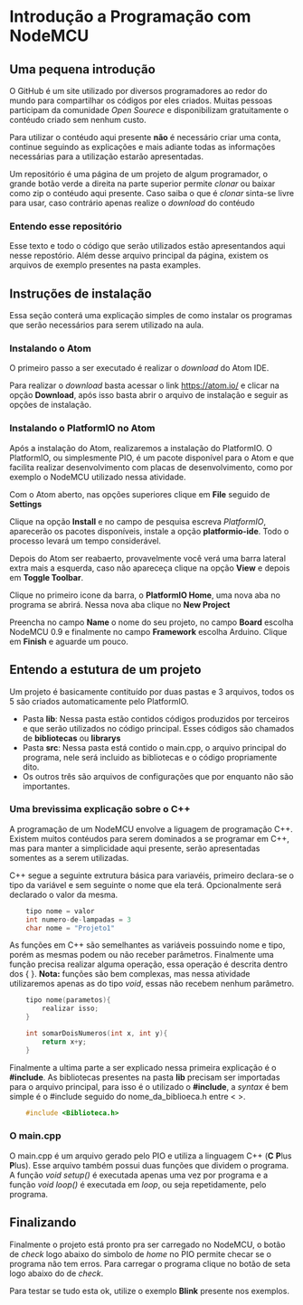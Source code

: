 # Introdução a Programação com NodeMCU

## Uma pequena introdução

O GitHub é um site utilizado por diversos programadores ao redor do mundo para compartilhar os códigos por eles criados. Muitas pessoas participam da comunidade *Open Sourece* e disponibilizam gratuitamente o contéudo criado sem nenhum custo.

Para utilizar o contéudo aqui presente **não** é necessário criar uma conta, continue seguindo as explicações e mais adiante todas as informações necessárias para a utilização estarão apresentadas.

Um repositório é uma página de um projeto de algum programador, o grande botão verde a direita na parte superior permite *clonar* ou baixar como zip o contéudo aqui presente. Caso saiba o que é *clonar* sinta-se livre para usar, caso contrário apenas realize o *download* do contéudo

### Entendo esse repositório

Esse texto e todo o código que serão utilizados estão apresentandos aqui nesse repostório. Além desse arquivo principal da página, existem os arquivos de exemplo presentes na pasta examples.

## Instruções de instalação

Essa seção conterá uma explicação simples de como instalar os programas que serão necessários para serem utilizado na aula.

### Instalando o Atom

O primeiro passo a ser executado é realizar o *download* do Atom IDE.

Para realizar o *download* basta acessar o link https://atom.io/ e clicar na opção **Download**, após isso basta abrir o arquivo de instalação e seguir as opções de instalação.

### Instalando o PlatformIO no Atom

Após a instalação do Atom, realizaremos a instalação do PlatformIO. O PlatformIO, ou simplesmente PIO, é um pacote disponível para o Atom e que facilita realizar desenvolvimento com placas de desenvolvimento, como por exemplo o NodeMCU utilizado nessa atividade.

Com o Atom aberto, nas opções superiores clique em **File** seguido de **Settings**

<!-- %% Inserir figura -->

Clique na opção **Install** e no campo de pesquisa escreva *PlatformIO*, aparecerão os pacotes disponíveis, instale a opção **platformio-ide**. Todo o processo levará um tempo considerável.

<!-- %% Outra Image -->

Depois do Atom ser reabaerto, provavelmente você verá uma barra lateral extra mais a esquerda, caso não apareceça clique na opção **View** e depois em **Toggle Toolbar**.

<!-- %% Outra imagem -->

Clique no primeiro icone da barra, o **PlatformIO Home**, uma nova aba no programa se abrirá. Nessa nova aba clique no **New Project**

<!-- %% Outra imagem -->

Preencha no campo **Name** o nome do seu projeto, no campo **Board** escolha NodeMCU 0.9 e finalmente no campo **Framework** escolha Arduino. Clique em **Finish** e aguarde um pouco.

## Entendo a estutura de um projeto

Um projeto é basicamente contituído por duas pastas e 3 arquivos, todos os 5 são criados automaticamente pelo PlatformIO.

- Pasta **lib**: Nessa pasta estão contidos códigos produzidos por terceiros e que serão utilizados no código principal. Esses códigos são chamados de **bibliotecas** ou **librarys**
- Pasta **src**: Nessa pasta está contido o main.cpp, o arquivo principal do programa, nele será incluido as bibliotecas e o código propriamente dito.
- Os outros três são arquivos de configurações que por enquanto não são importantes.

### Uma brevissima explicação sobre o C++

A programação de um NodeMCU envolve a  liguagem de programação C++. Existem muitos contéudos para serem dominados a se programar em C++, mas para manter a simplicidade aqui presente, serão apresentadas somentes as a serem utilizadas.

C++ segue a seguinte extrutura básica para variavéis, primeiro declara-se o tipo da variável e sem seguinte o nome que ela terá. Opcionalmente será declarado o valor da mesma.

```c++
    tipo nome = valor
    int numero-de-lampadas = 3
    char nome = "Projeto1"
```

As funções em C++ são semelhantes as variáveis possuindo nome e tipo, porém as mesmas podem ou não receber parâmetros. Finalmente uma função precisa realizar alguma operação, essa operação é descrita dentro dos { }. **Nota:** funções são bem complexas, mas nessa atividade utilizaremos apenas as do tipo *void*, essas não recebem nenhum parâmetro.

```c++
    tipo nome(parametos){
        realizar isso;
    }

    int somarDoisNumeros(int x, int y){
        return x+y;
    }
```

Finalmente a ultima parte a ser explicado nessa primeira explicação é o **#include**. As bibliotecas presentes na pasta **lib** precisam ser importadas para o arquivo principal, para isso é o utilizado o **#include**, a *syntax* é bem simple é o #include seguido do nome_da_biblioeca.h entre < >.

```c++
    #include <Biblioteca.h>
```

### O main.cpp

O main.cpp é um arquivo gerado pelo PIO e utiliza a linguagem C++ (**C** **P**lus **P**lus). Esse arquivo também possui duas funções que dividem o programa. A função *void setup()* é executada apenas uma vez por programa e a função *void loop()* é executada em *loop*, ou seja repetidamente, pelo programa. 

## Finalizando

Finalmente o projeto está pronto pra ser carregado no NodeMCU, o botão de *check* logo abaixo do simbolo de *home* no PIO permite checar se o programa não tem erros. Para carregar o programa clique no botão de seta logo abaixo do de *check*.

Para testar se tudo esta ok, utilize o exemplo **Blink** presente nos exemplos.